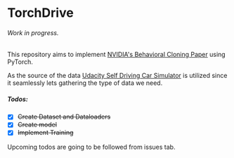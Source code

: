 ﻿# TorchDrive
###### Work in progress. 

This repository aims to implement [NVIDIA's Behavioral Cloning Paper](https://images.nvidia.com/content/tegra/automotive/images/2016/solutions/pdf/end-to-end-dl-using-px.pdf) using PyTorch. 

As the source of the data [Udacity Self Driving Car Simulator](https://github.com/udacity/self-driving-car-sim) is utilized since it seamlessly lets gathering the type of data we need. 
 
 ##### Todos:
 - [x] ~~Create Dataset and Dataloaders~~
 - [x] ~~Create model~~
 - [x] ~~Implement Training~~
 
Upcoming todos are going to be followed from issues tab.

